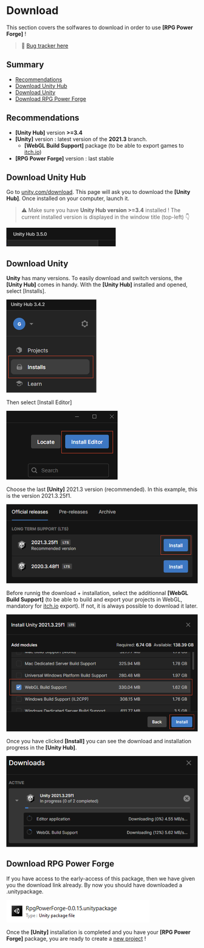 # Download

This section covers the solfwares to download in order to use **[RPG Power Forge]** !

> 🐞 [Bug tracker here](https://trello.com/b/PIzgsYov/rpg-power-forge-road-map)

## Summary
- [Recommendations](#recommendations)
- [Download Unity Hub](#download-unity-hub)
- [Download Unity](#download-unity)
- [Download RPG Power Forge](#download-rpg-power-forge)

## Recommendations
-  **[Unity Hub]** version **>=3.4**
-  **[Unity]** version : latest version of the **2021.3** branch.
    -  **[WebGL Build Support]** package (to be able to export games to [itch.io](https://itch.io/))
-  **[RPG Power Forge]** version : last stable

## Download Unity Hub

Go to [unity.com/download](https://unity.com/download). This page will ask you to download the **[Unity Hub]**. Once installed on your computer, launch it.

> ⚠️ Make sure you have **Unity Hub version >=3.4** installed ! The current installed version is displayed in the window title (top-left) 👇

![unity_hub_version.png](./../media/download/unity_hub_version.png)

## Download Unity

**Unity** has many versions. To easily download and switch versions, the **[Unity Hub]** comes in handy. With the **[Unity Hub]** installed and opened, select [Installs].

![install_button.png](./../media/download/install_button.png)

Then select [Install Editor]

![install_editor_button.png](./../media/download/install_editor_button.png)

Choose the last **[Unity]** 2021.3 version (recommended). In this example, this is the version 2021.3.25f1.

![install_unity_version.png](./../media/download/install_unity_version.png)

Before runnig the download + installation, select the additionnal **[WebGL Build Support]** (to be able to build and export your projects in WebGL, mandatory for [itch.io](https://itch.io/) export). If not, it is always possible to download it later.

![install_webgl.png](./../media/download/install_webgl.png)

Once you have clicked **[Install]** you can see the download and installation progress in the **[Unity Hub]**.

![install_progress.png](./../media/download/install_progress.png)

## Download RPG Power Forge

If you have access to the early-access of this package, then we have given you the download link already. By now you should have downloaded a .unitypackage.

![rpf_unitypackage.png](./../media/download/rpf_unitypackage.png)

Once the **[Unity]** installation is completed and you have your **[RPG Power Forge]** package, you are ready to create a [new project](./new_project.md) !